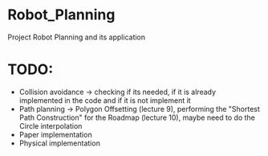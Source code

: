 # Robot_Planning
Project Robot Planning and its application


# TODO:
- Collision avoidance -> checking if its needed, if it is already implemented in the code and if it is not implement it
- Path planning -> Polygon Offsetting (lecture 9), performing the "Shortest Path Construction" for the Roadmap (lecture 10), maybe need to do the Circle interpolation
- Paper implementation  
- Physical implementation
